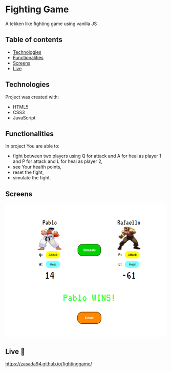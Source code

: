 # Fighting Game
A tekken like fighting game using vanilla JS

## Table of contents
* [Technologies](#technologies)
* [Functionalities](#functionalities)
* [Screens](#screens)
* [Live](#live-star2)

## Technologies
Project was created with:
* HTML5
* CSS3
* JavaScript

## Functionalities
In project You are able to:
* fight between two players using Q for attack and A for heal as player 1 and P for attack and L for heal as player 2,
* see Your health points,
* reset the fight,
* simulate the fight.

## Screens   

![Screenshot](./screenshots/1.png) 

## Live :star2:
https://zasada94.github.io/fightinggame/
